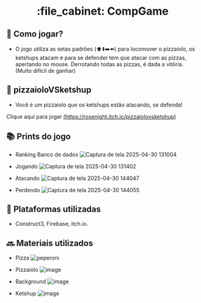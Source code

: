 
<h1 align="center">:file_cabinet: CompGame </h1>

## :dart: Como jogar?
* O jogo utiliza as setas padrões (⬆️⬇️➡️⬅️) para locomover o pizzaiolo, os ketshups atacam e para se defender tem que atacar com as pizzas, apertando no mouse. Derrotando todas as pizzas, é dada a vitória. (Muito difícil de ganhar)

## :rocket: pizzaioloVSketshup

* Você é um pizzaiolo que os ketshups estão atacando, se defenda!

Clique aqui para jogar
 [(https://rosenight.itch.io/pizzaiolovsketshup)](https://rosenight.itch.io/pizzaiolovsketshup)

## :books: Prints do jogo

* Ranking Banco de dados
![Captura de tela 2025-04-30 131004](https://github.com/user-attachments/assets/c124198c-f53e-4074-afb6-971ce8341df0)

* Jogando
![Captura de tela 2025-04-30 131402](https://github.com/user-attachments/assets/c1e37ba5-7363-4751-8d0e-10d1ec5c2f21)

* Atacando
![Captura de tela 2025-04-30 144047](https://github.com/user-attachments/assets/31f45980-3ad2-4196-b021-08b5f54668bd)

* Perdendo
![Captura de tela 2025-04-30 144055](https://github.com/user-attachments/assets/7b9506d2-6585-4f3a-97b6-9fa214522d9e)

## :wrench: Plataformas utilizadas
* Construct3, Firebase, itch.io.


## :soon: Materiais utilizados

* Pizza
![peperoni](https://github.com/user-attachments/assets/afcfcc66-e1f1-479d-9ff5-f033b7c60aed)

* Pizzaiolo
![image](https://github.com/user-attachments/assets/30764bd8-ce21-4c07-adb5-3deeab3e66b8)

* Background
![image](https://github.com/user-attachments/assets/40fd8da4-ca6d-46cf-a1ea-e70c4bd748e2)

* Ketshup
![image](https://github.com/user-attachments/assets/71562d93-33e4-4fdd-a8e1-1d9c615488d2)






